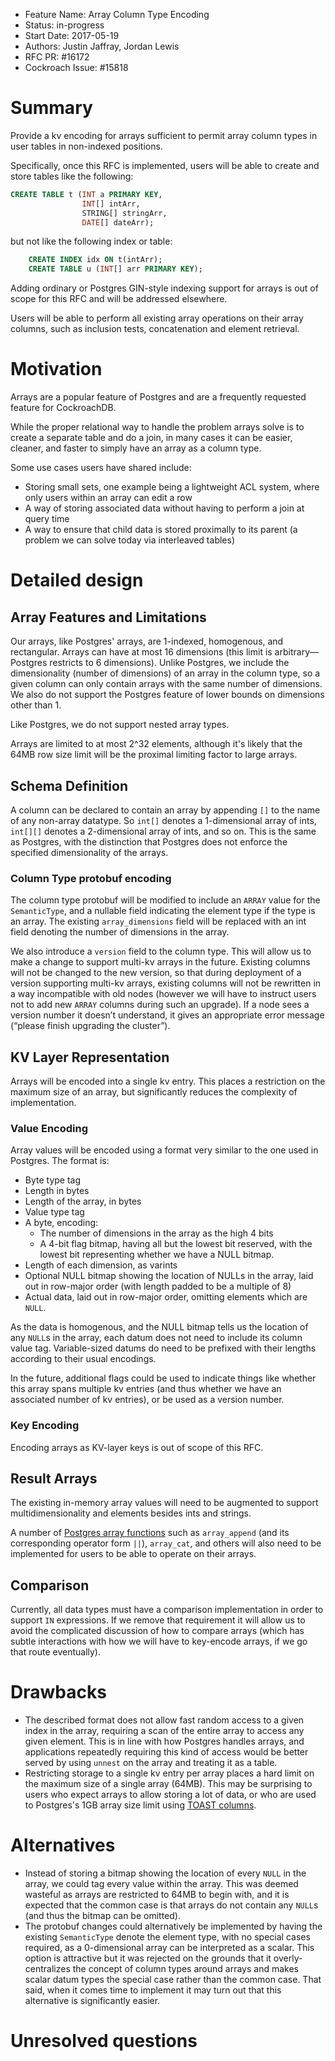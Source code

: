 - Feature Name: Array Column Type Encoding
- Status: in-progress
- Start Date: 2017-05-19
- Authors: Justin Jaffray, Jordan Lewis
- RFC PR: #16172
- Cockroach Issue: #15818

# Summary

Provide a kv encoding for arrays sufficient to permit array column types in
user tables in non-indexed positions.

Specifically, once this RFC is implemented, users will be able to create and
store tables like the following:

```sql
CREATE TABLE t (INT a PRIMARY KEY,
                INT[] intArr,
                STRING[] stringArr,
                DATE[] dateArr);
```

but not like the following index or table:

```sql
    CREATE INDEX idx ON t(intArr);
    CREATE TABLE u (INT[] arr PRIMARY KEY);
```

Adding ordinary or Postgres GIN-style indexing support for arrays is out of
scope for this RFC and will be addressed elsewhere.

Users will be able to perform all existing array operations on their array
columns, such as inclusion tests, concatenation and element retrieval.

# Motivation

Arrays are a popular feature of Postgres and are a frequently requested feature
for CockroachDB.

While the proper relational way to handle the problem arrays solve is to
create a separate table and do a join, in many cases it can be easier,
cleaner, and faster to simply have an array as a column type.

Some use cases users have shared include:

* Storing small sets, one example being a lightweight ACL system, where only users within an array can edit a row
* A way of storing associated data without having to perform a join at query time
* A way to ensure that child data is stored proximally to its parent (a problem we can solve today via interleaved tables)

# Detailed design

## Array Features and Limitations

Our arrays, like Postgres' arrays, are 1-indexed, homogenous, and
rectangular. Arrays can have at most 16 dimensions (this limit is
arbitrary—Postgres restricts to 6 dimensions). Unlike Postgres, we include
the dimensionality (number of dimensions) of an array in the column type, so
a given column can only contain arrays with the same number of dimensions.
We also do not support the Postgres feature of lower bounds on dimensions
other than 1.

Like Postgres, we do not support nested array types.

Arrays are limited to at most 2^32 elements, although it's likely that the 64MB
row size limit will be the proximal limiting factor to large arrays.

## Schema Definition

A column can be declared to contain an array by appending `[]` to the name
of any non-array datatype. So `int[]` denotes a 1-dimensional array of ints,
`int[][]` denotes a 2-dimensional array of ints, and so on.
This is the same as Postgres, with the distinction that Postgres does not
enforce the specified dimensionality of the arrays.

### Column Type protobuf encoding

The column type protobuf will be modified to include an `ARRAY` value for
the `SemanticType`, and a nullable field indicating the element type if the type is
an array. The existing `array_dimensions` field will be replaced with an int
field denoting the number of dimensions in the array.

We also introduce a `version` field to the column type.
This will allow us to make a change to support multi-kv arrays in the future.
Existing columns will not be changed to the new version, so that during
deployment of a version supporting multi-kv arrays, existing columns will not
be rewritten in a way incompatible with old nodes (however we will have to
instruct users not to add new `ARRAY` columns during such an upgrade).
If a node sees a version number it doesn’t understand, it gives an appropriate
error message (“please finish upgrading the cluster”).

## KV Layer Representation

Arrays will be encoded into a single kv entry. This places a restriction on the
maximum size of an array, but significantly reduces the complexity of
implementation.

### Value Encoding

Array values will be encoded using a format very similar to the one used in
Postgres. The format is:

* Byte type tag
* Length in bytes
* Length of the array, in bytes
* Value type tag
* A byte, encoding:
    * The number of dimensions in the array as the high 4 bits
    * A 4-bit flag bitmap, having all but the lowest bit reserved, with the lowest bit representing whether we have a NULL bitmap.
* Length of each dimension, as varints
* Optional NULL bitmap showing the location of NULLs in the array, laid out
in row-major order (with length padded to be a multiple of 8)
* Actual data, laid out in row-major order, omitting elements which are `NULL`.

As the data is homogenous, and the NULL bitmap tells us the location of any
`NULL`s in the array, each datum does not need to include its column value
tag. Variable-sized datums do need to be prefixed with their lengths according
to their usual encodings.

In the future, additional flags could be used to indicate things like
whether this array spans multiple kv entries (and thus whether we have an
associated number of kv entries), or be used as a version number.

### Key Encoding

Encoding arrays as KV-layer keys is out of scope of this RFC.

## Result Arrays

The existing in-memory array values will need to be augmented to support
multidimensionality and elements besides ints and strings.

A number of [Postgres array
functions](https://www.postgresql.org/docs/10/static/functions-array.html)
such as `array_append` (and its corresponding operator form `||`),
`array_cat`, and others will also need to be implemented for users to be
able to operate on their arrays.

## Comparison

Currently, all data types must have a comparison implementation in order
to support `IN` expressions. If we remove that requirement it will allow
us to avoid the complicated discussion of how to compare arrays
(which has subtle interactions with how we will have to key-encode
arrays, if we go that route eventually).

# Drawbacks

* The described format does not allow fast random access to a given
index in the array, requiring a scan of the entire array to access any given
element. This is in line with how Postgres handles arrays, and applications
repeatedly requiring this kind of access would be better served by using
`unnest` on the array and treating it as a table.
* Restricting storage to a single kv entry per array places a hard limit on
the maximum size of a single array (64MB). This may be surprising to users who
expect arrays to allow storing a lot of data, or who are used to Postgres's
1GB array size limit using
[TOAST columns](https://www.postgresql.org/docs/9.5/static/storage-toast.html).

# Alternatives

* Instead of storing a bitmap showing the location of every `NULL` in the
array, we could tag every value within the array.
This was deemed wasteful as arrays are restricted to 64MB to begin
with, and it is expected that the common case is that arrays do not contain
any `NULL`s (and thus the bitmap can be omitted).
* The protobuf changes could alternatively be implemented by having the
existing `SemanticType` denote the element type, with no special cases required, as
a 0-dimensional array can be interpreted as a scalar. This option is
attractive but it was rejected on the grounds that it overly-centralizes the
concept of column types around arrays and makes scalar datum types the special
case rather than the common case. That said, when it comes time to implement
it may turn out that this alternative is significantly easier.

# Unresolved questions
